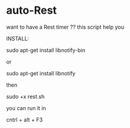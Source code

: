 # auto-Rest
want to have a Rest timer ?? this script help you 

INSTALL:

sudo apt-get install libnotify-bin 

or 

sudo apt-get install libnotify

then 

sudo +x rest.sh

you can run it in 

cntrl + alt + F3
